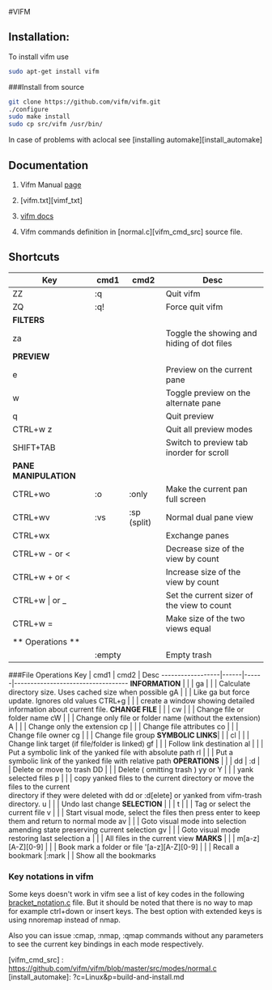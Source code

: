 #VIFM

## Installation:
To install vifm use
~~~bash
sudo apt-get install vifm
~~~

###Install from source
~~~bash
git clone https://github.com/vifm/vifm.git
./configure
sudo make install
sudo cp src/vifm /usr/bin/
~~~

In case of problems with aclocal see [installing automake][install_automake]

## Documentation

1. Vifm Manual [page][vifm_manual]

2. [vifm.txt][vimf_txt]

3. [vifm docs][vifm_doc]

4. Vifm commands definition in [normal.c][vifm_cmd_src] source file.

## Shortcuts

Key                 | cmd1 | cmd2          |    Desc
--------------------|------|---------------|-----------------------------------
ZZ                  | :q   |               | Quit vifm
ZQ                  | :q!  |               | Force quit vifm
**FILTERS**         |      |               |
za                  |      |               | Toggle the showing and hiding of dot files
**PREVIEW**         |      |               |
e                   |      |               | Preview on the current pane
w                   |      |               | Toggle preview on the alternate pane 
q                   |      |               | Quit preview
CTRL+w z            |      |               | Quit all preview modes
SHIFT+TAB           |      |               | Switch to preview tab inorder for scroll
**PANE MANIPULATION**|     |               |
CTRL+wo             | :o   |  :only        | Make the current pan full screen
CTRL+wv             | :vs  |  :sp (split)  | Normal dual pane view
CTRL+wx             |      |               | Exchange panes
CTRL+w  - or <      |      |               | Decrease size of the view by count
CTRL+w  + or <      |      |               | Increase size of the view by count
CTRL+w  &#124; or _ |      |               | Set the current sizer of the view to count
CTRL+w  =           |      |               | Make size of the two views equal
** Operations **|||
                    |:empty|               | Empty trash

###File Operations
Key               | cmd1 | cmd2 |    Desc
------------------|------|------|-----------------------------------
**INFORMATION**   |      |      |
ga                |      |      | Calculate directory size. Uses cached size when possible
gA                |      |      | Like ga but force update. Ignores old values
CTRL+g            |      |      | create a window showing detailed information about current file.
**CHANGE FILE**   |      |      |
cw                |      |      | Change file or folder name
cW                |      |      | Change only file or folder name (without the extension)
A                 |      |      | Change only the extension
cp                |      |      | Change file attributes
co                |      |      | Change file owner
cg                |      |      | Change file group
**SYMBOLIC LINKS**|      |      |
cl                |      |      | Change link target (if file/folder is linked)
gf                |      |      | Follow link destination
al                |      |      | Put a symbolic link of the yanked file with absolute path
rl                |      |      | Put a symbolic link of the yanked file with relative path
**OPERATIONS**    |      |      |
dd                | :d   |      | Delete or move to trash
DD                |      |      | Delete ( omitting trash )
yy or Y           |      |      | yank selected files
p                 |      |      | copy yanked files to the current directory or move the files to the current</br> directory if they were deleted with dd or :d[elete] or yanked from vifm-trash directory.
u                 |      |      | Undo last change
**SELECTION**     |      |      |
t                 |      |      | Tag or select the current file
v                 |      |      | Start visual mode, select the files then press enter to keep them and return to normal mode
av                |      |      | Goto visual mode into selection amending state preserving current selection
gv                |      |      | Goto visual mode restoring last selection
a                 |      |      | All files in the current view
**MARKS**         |      |      |
m[a-z][A-Z][0-9]  |      |      | Book mark a folder or file
'[a-z][A-Z][0-9]  |      |      | Recall a bookmark
                  |:mark |      | Show all the bookmarks

### Key notations in vifm

Some keys doesn't work in vifm see a list of key codes in the following
[bracket_notation.c][bracket_notation] file. But it should be noted 
that there is no way to map for example ctrl+down or insert keys.
The best option with extended keys is using <ic>nnoremap</ic> instead of
<ic>nmap</ic>.

Also you can issue <ic>:cmap</ic>, <ic>:nmap</ic>, <ic>:qmap</ic> commands 
without any parameters to see the current key bindings in each mode respectively.

[bracket_notation]: https://github.com/vifm/vifm/blob/3f89a26cd4efa6c9be3e93a768e871cf718c8dd6/src/bracket_notation.c
[vifm_manual]: https://vifm.info/manual.shtml
[vifm_doc]: http://vifm.info/vimdoc.shtml#vifm-general-keys
[vifm_txt]: http://src.gnu-darwin.org/ports/misc/vifm/work/vifm-0.3a/src/vifm.txt
[vifm_cmd_src] : https://github.com/vifm/vifm/blob/master/src/modes/normal.c
[install_automake]: ?c=Linux&p=build-and-install.md
